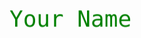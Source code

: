 <p style="font-family: 'Consolas', monospace; font-size: 36px; color: green; animation: glitch 0.1s infinite;">
    Your Name
</p>

<style>
    @keyframes glitch {
        0% {
            transform: translateY(0);
        }
        25% {
            transform: translateY(-3px);
        }
        50% {
            transform: translateY(3px);
        }
        75% {
            transform: translateY(-2px);
        }
        100% {
            transform: translateY(2px);
        }
    }
</style>
